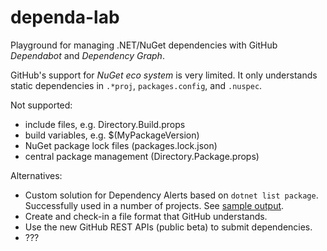 # dependa-lab

Playground for managing .NET/NuGet dependencies with GitHub *Dependabot* and *Dependency Graph*.

GitHub's support for *NuGet eco system* is very limited. It only understands static dependencies in `.*proj`, `packages.config`, and `.nuspec`.

Not supported:
- include files, e.g. Directory.Build.props
- build variables, e.g. $(MyPackageVersion)
- NuGet package lock files (packages.lock.json)
- central package management (Directory.Package.props)

Alternatives:
- Custom solution for Dependency Alerts based on `dotnet list package`. Successfully used in a number of projects. See [sample output](https://github.com/mawosoft/Mawosoft.Extensions.BenchmarkDotNet/issues/124).
- Create and check-in a file format that GitHub understands.
- Use the new GitHub REST APIs (public beta) to submit dependencies.
- ???
